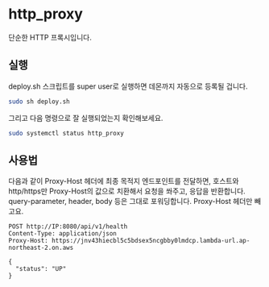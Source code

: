# http_proxy

단순한 HTTP 프록시입니다.

## 실행

deploy.sh 스크립트를 super user로 실행하면 데몬까지 자동으로 등록될 겁니다.

```bash
sudo sh deploy.sh
```

그리고 다음 명령으로 잘 실행되었는지 확인해보세요.

```bash
sudo systemctl status http_proxy
```

## 사용법

다음과 같이 Proxy-Host 헤더에 최종 목적지 엔드포인트를 전달하면, 호스트와 http/https만 Proxy-Host의 값으로 치환해서 요청을 쏴주고, 응답을 반환합니다.
query-parameter, header, body 등은 그대로 포워딩합니다. Proxy-Host 헤더만 빼고요.

```
POST http://IP:8080/api/v1/health
Content-Type: application/json
Proxy-Host: https://jnv43hiecbl5c5bdsex5ncgbby0lmdcp.lambda-url.ap-northeast-2.on.aws

{
  "status": "UP"
}
```

